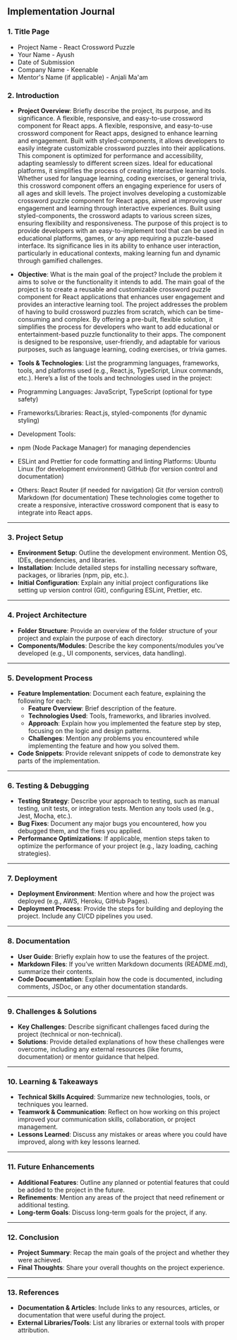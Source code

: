 ## **Implementation Journal** 

### **1\. Title Page**

* Project Name  - React Crossword Puzzle  
* Your Name  -  Ayush  
* Date of Submission  
* Company Name  - Keenable   
* Mentor's Name (if applicable)  - Anjali Ma'am  

### **2\. Introduction**

* **Project Overview**: Briefly describe the project, its purpose, and its significance. A flexible, responsive, and easy-to-use crossword component for React apps. A flexible, responsive, and easy-to-use crossword component for React apps, designed to enhance learning and engagement. Built with styled-components, it allows developers to easily integrate customizable crossword puzzles into their applications. This component is optimized for performance and accessibility, adapting seamlessly to different screen sizes. Ideal for educational platforms, it simplifies the process of creating interactive learning tools. Whether used for language learning, coding exercises, or general trivia, this crossword component offers an engaging experience for users of all ages and skill levels.  The project involves developing a customizable crossword puzzle component for React apps, aimed at improving user engagement and learning through interactive experiences. Built using styled-components, the crossword adapts to various screen sizes, ensuring flexibility and responsiveness. The purpose of this project is to provide developers with an easy-to-implement tool that can be used in educational platforms, games, or any app requiring a puzzle-based interface. Its significance lies in its ability to enhance user interaction, particularly in educational contexts, making learning fun and dynamic through gamified challenges.

  
* **Objective**: What is the main goal of the project? Include the problem it aims to solve or the functionality it intends to add.  The main goal of the project is to create a reusable and customizable crossword puzzle component for React applications that enhances user engagement and provides an interactive learning tool. The project addresses the problem of having to build crossword puzzles from scratch, which can be time-consuming and complex. By offering a pre-built, flexible solution, it simplifies the process for developers who want to add educational or entertainment-based puzzle functionality to their apps. The component is designed to be responsive, user-friendly, and adaptable for various purposes, such as language learning, coding exercises, or trivia games.
  
* **Tools & Technologies**: List the programming languages, frameworks, tools, and platforms used (e.g., React.js, TypeScript, Linux commands, etc.).  Here’s a list of the tools and technologies used in the project:

* Programming Languages: JavaScript, TypeScript (optional for type safety)
* Frameworks/Libraries: React.js, styled-components (for dynamic styling)
* Development Tools:
* npm (Node Package Manager) for managing dependencies
* ESLint and Prettier for code formatting and linting Platforms:
  Ubuntu Linux (for development environment)
  GitHub (for version control and documentation)
* Others:
  React Router (if needed for navigation)
  Git (for version control)
  Markdown (for documentation)
  These technologies come together to create a responsive, interactive crossword component that is easy to integrate into 
  React apps.

---

### **3\. Project Setup**

* **Environment Setup**: Outline the development environment. Mention OS, IDEs, dependencies, and libraries.  
* **Installation**: Include detailed steps for installing necessary software, packages, or libraries (npm, pip, etc.).  
* **Initial Configuration**: Explain any initial project configurations like setting up version control (Git), configuring ESLint, Prettier, etc.

---

### **4\. Project Architecture**

* **Folder Structure**: Provide an overview of the folder structure of your project and explain the purpose of each directory.  
* **Components/Modules**: Describe the key components/modules you’ve developed (e.g., UI components, services, data handling).

---

### **5\. Development Process**

* **Feature Implementation**: Document each feature, explaining the following for each:  
  * **Feature Overview**: Brief description of the feature.  
  * **Technologies Used**: Tools, frameworks, and libraries involved.  
  * **Approach**: Explain how you implemented the feature step by step, focusing on the logic and design patterns.  
  * **Challenges**: Mention any problems you encountered while implementing the feature and how you solved them.  
* **Code Snippets**: Provide relevant snippets of code to demonstrate key parts of the implementation.

---

### **6\. Testing & Debugging**

* **Testing Strategy**: Describe your approach to testing, such as manual testing, unit tests, or integration tests. Mention any tools used (e.g., Jest, Mocha, etc.).  
* **Bug Fixes**: Document any major bugs you encountered, how you debugged them, and the fixes you applied.  
* **Performance Optimizations**: If applicable, mention steps taken to optimize the performance of your project (e.g., lazy loading, caching strategies).

---

### **7\. Deployment**

* **Deployment Environment**: Mention where and how the project was deployed (e.g., AWS, Heroku, GitHub Pages).  
* **Deployment Process**: Provide the steps for building and deploying the project. Include any CI/CD pipelines you used.

---

### **8\. Documentation**

* **User Guide**: Briefly explain how to use the features of the project.  
* **Markdown Files**: If you’ve written Markdown documents (README.md), summarize their contents.  
* **Code Documentation**: Explain how the code is documented, including comments, JSDoc, or any other documentation standards.

---

### **9\. Challenges & Solutions**

* **Key Challenges**: Describe significant challenges faced during the project (technical or non-technical).  
* **Solutions**: Provide detailed explanations of how these challenges were overcome, including any external resources (like forums, documentation) or mentor guidance that helped.

---

### **10\. Learning & Takeaways**

* **Technical Skills Acquired**: Summarize new technologies, tools, or techniques you learned.  
* **Teamwork & Communication**: Reflect on how working on this project improved your communication skills, collaboration, or project management.  
* **Lessons Learned**: Discuss any mistakes or areas where you could have improved, along with key lessons learned.

---

### **11\. Future Enhancements**

* **Additional Features**: Outline any planned or potential features that could be added to the project in the future.  
* **Refinements**: Mention any areas of the project that need refinement or additional testing.  
* **Long-term Goals**: Discuss long-term goals for the project, if any.

---

### **12\. Conclusion**

* **Project Summary**: Recap the main goals of the project and whether they were achieved.  
* **Final Thoughts**: Share your overall thoughts on the project experience.

---

### **13\. References**

* **Documentation & Articles**: Include links to any resources, articles, or documentation that were useful during the project.  
* **External Libraries/Tools**: List any libraries or external tools with proper attribution.
